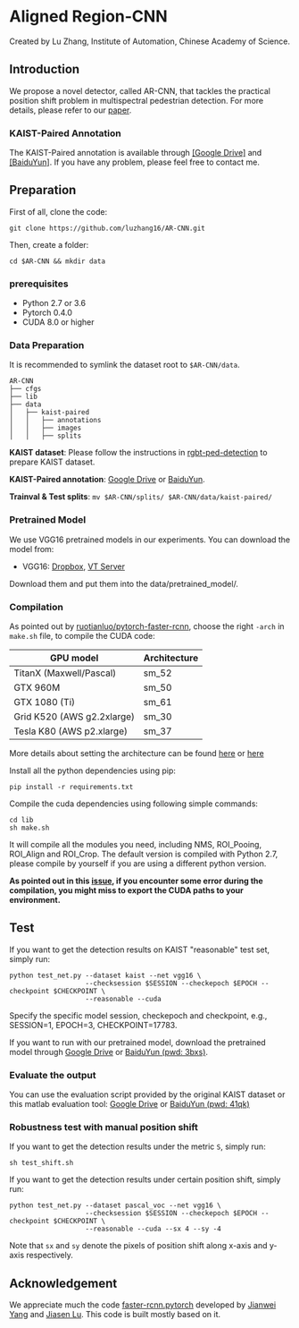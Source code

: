 # Aligned Region-CNN

Created by Lu Zhang, Institute of Automation, Chinese Academy of Science.

## Introduction

We propose a novel detector, called AR-CNN, that tackles the practical position shift problem in multispectral pedestrian detection. For more details, please refer to our [paper](https://openaccess.thecvf.com/content_ICCV_2019/html/Zhang_Weakly_Aligned_Cross-Modal_Learning_for_Multispectral_Pedestrian_Detection_ICCV_2019_paper.html). 

### KAIST-Paired Annotation

The KAIST-Paired annotation is available through [[Google Drive]](https://drive.google.com/open?id=1FLkoJQOGt4PqRtr0j6namAaehrdt_A45) and [[BaiduYun]](https://pan.baidu.com/s/1Dl9jxEH2r83CzMRwLkxZwg). If you have any problem, please feel free to contact me.

## Preparation


First of all, clone the code:
```
git clone https://github.com/luzhang16/AR-CNN.git
```

Then, create a folder:
```
cd $AR-CNN && mkdir data
```

### prerequisites

* Python 2.7 or 3.6
* Pytorch 0.4.0
* CUDA 8.0 or higher

### Data Preparation

It is recommended to symlink the dataset root to `$AR-CNN/data`. 

```
AR-CNN
├── cfgs
├── lib
├── data
│   ├── kaist-paired
│   │   ├── annotations
│   │   ├── images
│   │   ├── splits
```

**KAIST dataset**: Please follow the instructions in [rgbt-ped-detection](https://github.com/SoonminHwang/rgbt-ped-detection) to prepare KAIST dataset. 

**KAIST-Paired annotation**: [Google Drive](https://drive.google.com/open?id=1FLkoJQOGt4PqRtr0j6namAaehrdt_A45) or [BaiduYun](https://pan.baidu.com/s/1Dl9jxEH2r83CzMRwLkxZwg).

**Trainval & Test splits**: `mv $AR-CNN/splits/ $AR-CNN/data/kaist-paired/`

### Pretrained Model

We use VGG16 pretrained models in our experiments. You can download the model from:

* VGG16: [Dropbox](https://www.dropbox.com/s/s3brpk0bdq60nyb/vgg16_caffe.pth?dl=0), [VT Server](https://filebox.ece.vt.edu/~jw2yang/faster-rcnn/pretrained-base-models/vgg16_caffe.pth)

Download them and put them into the data/pretrained_model/.

### Compilation

As pointed out by [ruotianluo/pytorch-faster-rcnn](https://github.com/ruotianluo/pytorch-faster-rcnn), choose the right `-arch` in `make.sh` file, to compile the CUDA code:

| GPU model  | Architecture |
| ------------- | ------------- |
| TitanX (Maxwell/Pascal) | sm_52 |
| GTX 960M | sm_50 |
| GTX 1080 (Ti) | sm_61 |
| Grid K520 (AWS g2.2xlarge) | sm_30 |
| Tesla K80 (AWS p2.xlarge) | sm_37 |

More details about setting the architecture can be found [here](https://developer.nvidia.com/cuda-gpus) or [here](http://arnon.dk/matching-sm-architectures-arch-and-gencode-for-various-nvidia-cards/)

Install all the python dependencies using pip:
```
pip install -r requirements.txt
```

Compile the cuda dependencies using following simple commands:

```
cd lib
sh make.sh
```

It will compile all the modules you need, including NMS, ROI_Pooing, ROI_Align and ROI_Crop. The default version is compiled with Python 2.7, please compile by yourself if you are using a different python version.

**As pointed out in this [issue](https://github.com/jwyang/faster-rcnn.pytorch/issues/16), if you encounter some error during the compilation, you might miss to export the CUDA paths to your environment.**

## Test

If you want to get the detection results on KAIST "reasonable" test set, simply run:
```
python test_net.py --dataset kaist --net vgg16 \
                   --checksession $SESSION --checkepoch $EPOCH --checkpoint $CHECKPOINT \
                   --reasonable --cuda
```
Specify the specific model session, checkepoch and checkpoint, e.g., SESSION=1, EPOCH=3, CHECKPOINT=17783.

If you want to run with our pretrained model, download the pretrained model through [Google Drive](https://drive.google.com/file/d/1NIU3vKQDEi39hZt1ayhNDYdQA0UGw9uH/view?usp=sharing) or [BaiduYun (pwd: 3bxs)](https://pan.baidu.com/s/1xS6dtfxGYHr6Jr7fRYI0Qg). 

### Evaluate the output

You can use the evaluation script provided by the original KAIST dataset or this matlab evaluation tool: [Google Drive](https://drive.google.com/drive/folders/1ZAfQMsgu9BzMtxRMnTivwk-Se6ZpGuYa?usp=sharing) or [BaiduYun (pwd: 41qk)](https://pan.baidu.com/s/1FFmCUR1JMROk0d-tzjA00w)

### Robustness test with manual position shift

If you want to get the detection results under the metric `S`, simply run:

``` 
sh test_shift.sh
```

If you want to get the detection results under certain position shift, simply run:

```
python test_net.py --dataset pascal_voc --net vgg16 \
                   --checksession $SESSION --checkepoch $EPOCH --checkpoint $CHECKPOINT \
                   --reasonable --cuda --sx 4 --sy -4
```

Note that `sx` and `sy` denote the pixels of position shift along x-axis and y-axis respectively.

## Acknowledgement

We appreciate much the code [faster-rcnn.pytorch](https://github.com/jwyang/faster-rcnn.pytorch) developed by [Jianwei Yang](https://github.com/jwyang) and [Jiasen Lu](https://github.com/jiasenlu). This code is built mostly based on it. 
